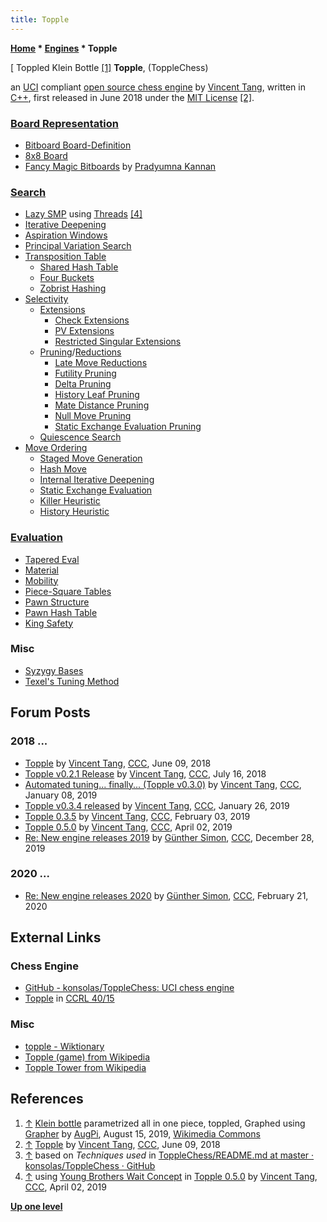 ```yaml
---
title: Topple
---
```

**[Home](Home "Home") \* [Engines](Engines "Engines") \* Topple**



[ Toppled Klein Bottle <a id="cite-note-1" href="#cite-ref-1">[1]</a>
**Topple**, (ToppleChess)  

an [UCI](UCI "UCI") compliant [open source chess engine](Category:Open_Source "Category:Open Source") by [Vincent Tang](Vincent_Tang "Vincent Tang"), written in [C++](Cpp "Cpp"), first released in June 2018 under the [MIT License](Massachusetts_Institute_of_Technology#License "Massachusetts Institute of Technology") <a id="cite-note-2" href="#cite-ref-2">[2]</a>.



### [Board Representation](Board_Representation "Board Representation")


* [Bitboard Board-Definition](Bitboard_Board-Definition "Bitboard Board-Definition")
* [8x8 Board](8x8_Board "8x8 Board")
* [Fancy Magic Bitboards](Magic_Bitboards#Fancy "Magic Bitboards") by [Pradyumna Kannan](Pradu_Kannan "Pradu Kannan")


### [Search](Search "Search")


* [Lazy SMP](Lazy_SMP "Lazy SMP") using [Threads](Thread "Thread") <a id="cite-note-4" href="#cite-ref-4">[4]</a>
* [Iterative Deepening](Iterative_Deepening "Iterative Deepening")
* [Aspiration Windows](Aspiration_Windows "Aspiration Windows")
* [Principal Variation Search](Principal_Variation_Search "Principal Variation Search")
* [Transposition Table](Transposition_Table "Transposition Table")
	+ [Shared Hash Table](Shared_Hash_Table "Shared Hash Table")
	+ [Four Buckets](Transposition_Table#Bucket "Transposition Table")
	+ [Zobrist Hashing](Zobrist_Hashing "Zobrist Hashing")
* [Selectivity](Selectivity "Selectivity")
	+ [Extensions](Extensions "Extensions")
		- [Check Extensions](Check_Extensions "Check Extensions")
		- [PV Extensions](PV_Extensions "PV Extensions")
		- [Restricted Singular Extensions](Singular_Extensions#RestrictedSE "Singular Extensions")
	+ [Pruning](Pruning "Pruning")/[Reductions](Reductions "Reductions")
		- [Late Move Reductions](Late_Move_Reductions "Late Move Reductions")
		- [Futility Pruning](Futility_Pruning "Futility Pruning")
		- [Delta Pruning](Delta_Pruning "Delta Pruning")
		- [History Leaf Pruning](History_Leaf_Pruning "History Leaf Pruning")
		- [Mate Distance Pruning](Mate_Distance_Pruning "Mate Distance Pruning")
		- [Null Move Pruning](Null_Move_Pruning "Null Move Pruning")
		- [Static Exchange Evaluation Pruning](Static_Exchange_Evaluation "Static Exchange Evaluation")
	+ [Quiescence Search](Quiescence_Search "Quiescence Search")
* [Move Ordering](Move_Ordering "Move Ordering")
	+ [Staged Move Generation](Move_Generation#Staged "Move Generation")
	+ [Hash Move](Hash_Move "Hash Move")
	+ [Internal Iterative Deepening](Internal_Iterative_Deepening "Internal Iterative Deepening")
	+ [Static Exchange Evaluation](Static_Exchange_Evaluation "Static Exchange Evaluation")
	+ [Killer Heuristic](Killer_Heuristic "Killer Heuristic")
	+ [History Heuristic](History_Heuristic "History Heuristic")


### [Evaluation](Evaluation "Evaluation")


* [Tapered Eval](Tapered_Eval "Tapered Eval")
* [Material](Material "Material")
* [Mobility](Mobility "Mobility")
* [Piece-Square Tables](Piece-Square_Tables "Piece-Square Tables")
* [Pawn Structure](Pawn_Structure "Pawn Structure")
* [Pawn Hash Table](Pawn_Hash_Table "Pawn Hash Table")
* [King Safety](King_Safety "King Safety")


### Misc


* [Syzygy Bases](Syzygy_Bases "Syzygy Bases")
* [Texel's Tuning Method](Texel%27s_Tuning_Method "Texel's Tuning Method")


## Forum Posts


### 2018 ...


* [Topple](http://www.talkchess.com/forum3/viewtopic.php?f=2&t=67685) by [Vincent Tang](Vincent_Tang "Vincent Tang"), [CCC](CCC "CCC"), June 09, 2018
* [Topple v0.2.1 Release](http://www.talkchess.com/forum3/viewtopic.php?f=2&t=67998) by [Vincent Tang](Vincent_Tang "Vincent Tang"), [CCC](CCC "CCC"), July 16, 2018
* [Automated tuning... finally... (Topple v0.3.0)](http://www.talkchess.com/forum3/viewtopic.php?f=2&t=69532) by [Vincent Tang](Vincent_Tang "Vincent Tang"), [CCC](CCC "CCC"), January 08, 2019
* [Topple v0.3.4 released](http://www.talkchess.com/forum3/viewtopic.php?f=2&t=69734) by [Vincent Tang](Vincent_Tang "Vincent Tang"), [CCC](CCC "CCC"), January 26, 2019
* [Topple 0.3.5](http://www.talkchess.com/forum3/viewtopic.php?f=2&t=69818) by [Vincent Tang](Vincent_Tang "Vincent Tang"), [CCC](CCC "CCC"), February 03, 2019
* [Topple 0.5.0](http://www.talkchess.com/forum3/viewtopic.php?f=2&t=70394) by [Vincent Tang](Vincent_Tang "Vincent Tang"), [CCC](CCC "CCC"), April 02, 2019
* [Re: New engine releases 2019](http://www.talkchess.com/forum3/viewtopic.php?f=2&t=69754&start=451) by [Günther Simon](G%C3%BCnther_Simon "Günther Simon"), [CCC](CCC "CCC"), December 28, 2019


### 2020 ...


* [Re: New engine releases 2020](http://www.talkchess.com/forum3/viewtopic.php?f=2&t=72613&start=79) by [Günther Simon](G%C3%BCnther_Simon "Günther Simon"), [CCC](CCC "CCC"), February 21, 2020


## External Links


### Chess Engine


* [GitHub - konsolas/ToppleChess: UCI chess engine](https://github.com/konsolas/ToppleChess)
* [Topple](https://ccrl.chessdom.com/ccrl/4040/cgi/compare_engines.cgi?family=Topple&print=Rating+list&print=Results+table&print=LOS+table&print=Ponder+hit+table&print=Eval+difference+table&print=Comopp+gamenum+table&print=Overlap+table&print=Score+with+common+opponents) in [CCRL 40/15](CCRL "CCRL")


### Misc


* [topple - Wiktionary](https://en.wiktionary.org/wiki/topple)
* [Topple (game) from Wikipedia](https://en.wikipedia.org/wiki/Topple)
* [Topple Tower from Wikipedia](https://en.wikipedia.org/wiki/Topple_Tower)


## References


1. <a id="cite-ref-1" href="#cite-note-1">↑</a> [Klein bottle](https://en.wikipedia.org/wiki/Klein_bottle) parametrized all in one piece, toppled, Graphed using [Grapher](https://en.wikipedia.org/wiki/Grapher) by [AugPi](https://commons.wikimedia.org/wiki/User:AugPi), August 15, 2019, [Wikimedia Commons](https://en.wikipedia.org/wiki/Wikimedia_Commons)
2. <a id="cite-ref-2" href="#cite-note-2">↑</a> [Topple](http://www.talkchess.com/forum3/viewtopic.php?f=2&t=67685) by [Vincent Tang](Vincent_Tang "Vincent Tang"), [CCC](CCC "CCC"), June 09, 2018
3. <a id="cite-ref-3" href="#cite-note-3">↑</a> based on *Techniques used* in [ToppleChess/README.md at master · konsolas/ToppleChess · GitHub](https://github.com/konsolas/ToppleChess/blob/master/README.md)
4. <a id="cite-ref-4" href="#cite-note-4">↑</a> using [Young Brothers Wait Concept](Young_Brothers_Wait_Concept "Young Brothers Wait Concept") in [Topple 0.5.0](http://www.talkchess.com/forum3/viewtopic.php?f=2&t=70394) by [Vincent Tang](Vincent_Tang "Vincent Tang"), [CCC](CCC "CCC"), April 02, 2019

**[Up one level](Engines "Engines")**







 
